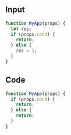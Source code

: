 
## Input

```javascript
function MyApp(props) {
  let res;
  if (props.cond) {
    return;
  } else {
    res = 1;
  }
}

```

## Code

```javascript
function MyApp(props) {
  if (props.cond) {
    return;
  } else {
    return;
  }
}

```
      
